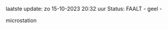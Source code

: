 laatste update: 
zo 15-10-2023 20:32   uur 
Status: FAALT - geel - 
<div class="service Y">microstation</div>